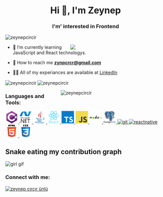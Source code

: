 <h1 align="center">Hi 👋, I'm Zeynep</h1>
<h3 align="center">I'm' interested in Frontend</h3>

<p align="left"> <img src="https://komarev.com/ghpvc/?username=makifunlu&label=Profile%20views&color=0e75b6&style=flat" alt="zeynepcircir" /> </p>
<p>
<img width="300" align="right" src="https://i.pinimg.com/564x/43/a9/c3/43a9c358ae61987d07e13847fe5e45d5.jpg" />
  

- 🌱 I’m currently learning JavaScript and React technologys.

- 📩 How to reach me **zynpcrcr@gmail.com**
  
- 👩‍💻 All of my experiances are available at [LinkedIn](www.linkedin.com/in/zeynep-circir)
 
</p>
<p>
  <img align="center" width="420" src="https://github-readme-streak-stats.herokuapp.com/?user=zeynepcircir&" alt="zeynepcircir" />
  <img align="center" width="420" src="https://github-readme-stats.vercel.app/api?username=zeynepcircir&show_icons=true&locale=en" alt="zeynepcircir" />
</p>
<img align="right" width="330" src="https://github-readme-stats.vercel.app/api/top-langs?username=zeynepcircir&show_icons=true&locale=en&layout=compact" alt="zeynepcircir" />
<h3 align="left">Languages and Tools:</h3>
<p align="left"> <a href="https://www.w3schools.com/cs/" target="_blank" rel="noreferrer"><img src="https://raw.githubusercontent.com/devicons/devicon/master/icons/csharp/csharp-original.svg" alt="csharp" width="40" height="40"/> </a>  <a href="https://dotnet.microsoft.com/" target="_blank" rel="noreferrer"> <img src="https://raw.githubusercontent.com/devicons/devicon/master/icons/dot-net/dot-net-original-wordmark.svg" alt="dotnet" width="40" height="40"/> </a><a href="https://www.java.com" target="_blank" rel="noreferrer"> <img src="https://raw.githubusercontent.com/devicons/devicon/master/icons/java/java-original.svg" alt="java" width="40" height="40"/> </a>  <a href="https://reactjs.org/" target="_blank" rel="noreferrer"> <img src="https://raw.githubusercontent.com/devicons/devicon/master/icons/react/react-original-wordmark.svg" alt="react" width="40" height="40"/> </a<a href="https://www.typescriptlang.org/" target="_blank" rel="noreferrer"><img src="https://raw.githubusercontent.com/devicons/devicon/master/icons/typescript/typescript-original.svg" alt="typescript" width="40" height="40"/> </a><a href="https://developer.mozilla.org/en-US/docs/Web/JavaScript" target="_blank" rel="noreferrer"><img src="https://raw.githubusercontent.com/devicons/devicon/master/icons/javascript/javascript-original.svg" alt="javascript" width="40" height="40"/><a href="https://nodejs.org" target="_blank" rel="noreferrer"> <img src="https://raw.githubusercontent.com/devicons/devicon/master/icons/nodejs/nodejs-original-wordmark.svg" alt="nodejs" width="40" height="40"/> </a> <a href="https://www.postgresql.org" target="_blank" rel="noreferrer"> <img src="https://raw.githubusercontent.com/devicons/devicon/master/icons/postgresql/postgresql-original-wordmark.svg" alt="postgresql" width="40" height="40"/></a><a href="https://git-scm.com/" target="_blank" rel="noreferrer"> <img src="https://www.vectorlogo.zone/logos/git-scm/git-scm-icon.svg" alt="git" width="40" height="40"/> </a><a href="https://reactnative.dev/" target="_blank" rel="noreferrer"> <img src="https://reactnative.dev/img/header_logo.svg" alt="reactnative" width="40" height="40"/> </a> <a href="https://www.w3.org/html/" target="_blank" rel="noreferrer"> <img src="https://raw.githubusercontent.com/devicons/devicon/master/icons/html5/html5-original-wordmark.svg" alt="html5" width="40" height="40"/> </a>  <a href="https://www.w3schools.com/css/" target="_blank" rel="noreferrer"> <img src="https://raw.githubusercontent.com/devicons/devicon/master/icons/css3/css3-original-wordmark.svg" alt="css3" width="40" height="40"/> </a></p>

## Snake eating my contribution graph
![girl gif](https://github.com/zeynepcircir/zeynepcircir/blob/output/github-contribution-grid-girl.gif)
<h3 align="left">Connect with me:</h3>
<p align="left">

<a href="https://linkedin.com/in/zeynep-circir zeynep çırçır" target="blank"><img align="center" src="https://raw.githubusercontent.com/rahuldkjain/github-profile-readme-generator/master/src/images/icons/Social/linked-in-alt.svg" alt="zeynep çırçır ünlü" height="30" width="40" /></a>
</p>
